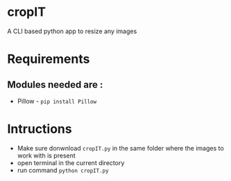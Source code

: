 # cropIT
A CLI based python app to resize any images<br>
# Requirements
## Modules needed are : 
* Pillow - ```pip install Pillow```
# Intructions<br>
* Make sure donwnload ```cropIT.py``` in the same folder where the images to work with is present 
* open terminal in the current directory
* run command ```python cropIT.py```